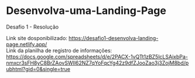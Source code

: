 # Desenvolva-uma-Landing-Page
Desafio 1 - Resolução

Link site dosponibilizado: https://desafio1-desenvolva-landing-page.netlify.app/                                    
Link da planilha de registro de informações: https://docs.google.com/spreadsheets/d/e/2PACX-1vQTt1zBZ5lcLSAixbPa-nmxcr3sFH8yC8BrZAovSWIl62NZ7qYoFqcYg42z9dfZJooZao3j3ZojM8bd/pubhtml?gid=0&single=true